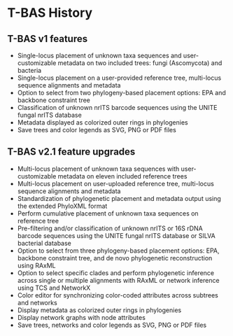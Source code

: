 # T-BAS History

## T-BAS v1 features

*	Single-locus placement of unknown taxa sequences and user-customizable metadata on two included trees: fungi (Ascomycota) and bacteria
*	Single-locus placement on a user-provided reference tree, multi-locus sequence alignments and metadata
*	Option to select from two phylogeny-based placement options: EPA and backbone constraint tree
*	Classification of unknown nrITS barcode sequences using the UNITE fungal nrITS database
*	Metadata displayed as colorized outer rings in phylogenies
*	Save trees and color legends as SVG, PNG or PDF files


## T-BAS v2.1 feature upgrades
*	Multi-locus placement of unknown taxa sequences with user-customizable metadata on eleven included reference trees
*	Multi-locus placement on user-uploaded reference tree, multi-locus sequence alignments and metadata
*	Standardization of phylogenetic placement and metadata output using the extended PhyloXML format 
*	Perform cumulative placement of unknown taxa sequences on reference tree
*	Pre-filtering and/or classification of unknown nrITS or 16S rDNA barcode sequences using the UNITE fungal nrITS database or SILVA bacterial database
*	Option to select from three phylogeny-based placement options: EPA, backbone constraint tree, and de novo phylogenetic reconstruction using RAxML 
*	Option to select specific clades and perform phylogenetic inference across single or multiple alignments with RAxML or network inference using TCS and NetworkX 
*	Color editor for synchronizing color-coded attributes across subtrees and networks
*	Display metadata as colorized outer rings in phylogenies 
*	Display network graphs with node attributes 
*	Save trees, networks and color legends as SVG, PNG or PDF files
